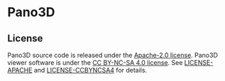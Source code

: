 # Pano3D

## License
Pano3D source code is released under the [Apache-2.0 license](http://www.apache.org/licenses/). 
Pano3D viewer software is under the [CC BY-NC-SA 4.0 license](https://creativecommons.org/licenses/by-nc-sa/4.0/).
See [LICENSE-APACHE](./LICENSE-APACHE) and [LICENSE-CCBYNCSA4](./LICENSE-CCBYNCSA4) for details.